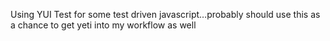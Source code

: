 <!--
id: 1203523315
link: http://kevinisom.info/post/1203523315/using-yui-test-for-some-test-driven
slug: using-yui-test-for-some-test-driven
date: Tue Sep 28 2010 20:28:30 GMT+1300 (NZDT)
raw: {"blog_name":"kevinisom","id":1203523315,"post_url":"http://kevinisom.info/post/1203523315/using-yui-test-for-some-test-driven","slug":"using-yui-test-for-some-test-driven","type":"text","date":"2010-09-28 07:28:30 GMT","timestamp":1285658910,"state":"published","format":"html","reblog_key":"IzkAx0w6","tags":[],"short_url":"http://tmblr.co/Zw68Yy17l4xp","highlighted":[],"feed_item":"http://twitter.com/kev_nz/statuses/25741544601","from_feed_id":"650289","note_count":0,"title":null,"body":"<p>Using YUI Test for some test driven javascript&#8230;probably should use this as a chance to get yeti into my workflow as well</p>"}
publish: 2010-09-028
tags: 
title: null
-->


Using YUI Test for some test driven javascript…probably should use this
as a chance to get yeti into my workflow as well


